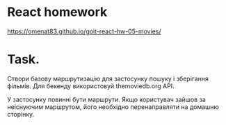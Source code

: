 # React homework 
https://omenat83.github.io/goit-react-hw-05-movies/

# Task.
Створи базову маршрутизацію для застосунку пошуку і зберігання фільмів. Для бекенду використовуй themoviedb.org API.

У застосунку повинні бути маршрути. Якщо користувач зайшов за неіснуючим маршрутом, його необхідно перенаправляти на домашню сторінку.
